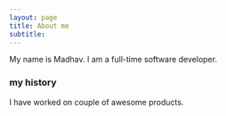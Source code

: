 ```yaml
---
layout: page
title: About me
subtitle: 
---
```


My name is Madhav. I am a full-time software developer. 


### my history

I have worked on couple of awesome products.
